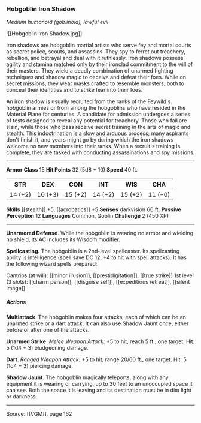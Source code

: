 ### Hobgoblin Iron Shadow
_Medium humanoid (goblinoid), lawful evil_

![[Hobgoblin Iron Shadow.jpg]]

Iron shadows are hobgoblin martial artists who serve fey and mortal courts as secret police, scouts, and assassins. They spy to ferret out treachery, rebellion, and betrayal and deal with it ruthlessly. Iron shadows possess agility and stamina matched only by their ironclad commitment to the will of their masters. They wield a deadly combination of unarmed fighting techniques and shadow magic to deceive and defeat their foes. While on secret missions, they wear masks crafted to resemble monsters, both to conceal their identities and to strike fear into their foes.

An iron shadow is usually recruited from the ranks of the Feywild's hobgoblin armies or from among the hobgoblins who have resided in the Material Plane for centuries. A candidate for admission undergoes a series of tests designed to reveal any potential for treachery. Those who fail are slain, while those who pass receive secret training in the arts of magic and stealth. This indoctrination is a slow and arduous process; many aspirants don't finish it, and years might go by during which the iron shadows welcome no new members into their ranks. When a recruit's training is complete, they are tasked with conducting assassinations and spy missions.



---

**Armor Class** 15
**Hit Points** 32 (5d8 + 10)
**Speed** 40 ft.

| STR     | DEX     | CON     | INT     | WIS     | CHA     |
|---------|---------|---------|---------|---------|---------|
| 14 (+2) | 16 (+3) | 15 (+2) | 14 (+2) | 15 (+2) | 11 (+0) |

**Skills** [[stealth]] +5, [[acrobatics]] +5
**Senses** darkvision 60 ft.
**Passive Perception** 12
**Languages** Common, Goblin
**Challenge** 2 (450 XP)

---

**Unarmored Defense**. While the hobgoblin is wearing no armor and wielding no shield, its AC includes its Wisdom modifier.

**Spellcasting.** The hobgoblin is a 2nd-level spellcaster. Its spellcasting ability is Intelligence (spell save DC 12, +4 to hit with spell attacks). It has the following wizard spells prepared:

Cantrips (at will): [[minor illusion]], [[prestidigitation]], [[true strike]]
1st level (3 slots): [[charm person]], [[disguise self]], [[expeditious retreat]], [[silent image]]

##### Actions
**Multiattack**. The hobgoblin makes four attacks, each of which can be an unarmed strike or a dart attack. It can also use Shadow Jaunt once, either before or after one of the attacks.

**Unarmed Strike**. _Melee Weapon Attack:_ +5 to hit, reach 5 ft., one target. Hit: 5 (1d4 + 3) bludgeoning damage.

**Dart**. _Ranged Weapon Attack:_ +5 to hit, range 20/60 ft., one target. Hit: 5 (1d4 + 3) piercing damage.

**Shadow Jaunt**. The hobgoblin magically teleports, along with any equipment it is wearing or carrying, up to 30 feet to an unoccupied space it can see. Both the space it is leaving and its destination must be in dim light or darkness.


---

Source: [[VGM]], page 162